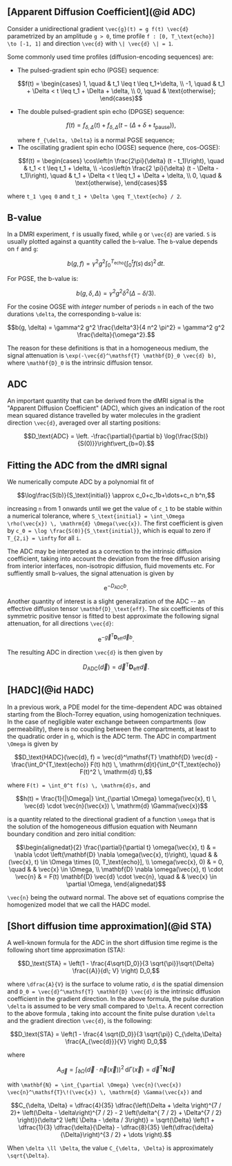 ## [Apparent Diffusion Coefficient](@id ADC)

Consider a unidirectional gradient ``\vec{g}(t) = g f(t) \vec{d}`` parametrized by an
amplitude ``g > 0``, time profile ``f : [0, T_\text{echo}] \to [-1, 1]`` and direction
``\vec{d}`` with ``\| \vec{d} \| = 1``.

Some commonly used time profiles (diffusion-encoding sequences) are:

- The pulsed-gradient spin echo (PGSE) sequence:
  ```math
  f(t) =
  \begin{cases}
  1, \quad & t_1 \leq t \leq t_1+\delta, \\
  -1, \quad & t_1 + \Delta < t \leq t_1 + \Delta + \delta, \\
  0, \quad & \text{otherwise};
  \end{cases}
  ```
- The double pulsed-gradient spin echo (DPGSE) sequence:
  ```math
  f(t) = f_{\delta, \Delta}(t) + f_{\delta, \Delta}\left(t - (\Delta + \delta +
  t_\text{pause}) \right),
  ```
  where ``f_{\delta, \Delta}`` is a normal PGSE sequence;
- The oscillating gradient spin echo (OGSE) sequence (here, cos-OGSE):
  ```math
  f(t) =
  \begin{cases}
      \cos\left(n \frac{2\pi}{\delta} (t - t_1)\right), \quad & t_1 < t \leq t_1
      + \delta, \\
      -\cos\left(n \frac{2 \pi}{\delta} (t - \Delta - t_1)\right), \quad & t_1 + \Delta < t
      \leq t_1 + \Delta + \delta, \\
      0, \quad & \text{otherwise},
  \end{cases}
  ```

where ``t_1 \geq 0`` and ``t_1 + \Delta \geq T_\text{echo} / 2``.

## B-value

In a DMRI experiment, ``f`` is usually fixed, while ``g`` or ``\vec{d}`` are varied. ``S``
is usually plotted against a quantity called the ``b``-value. The ``b``-value depends on
``f`` and ``g``:

```math
b(g, f) = \gamma^2 g^2 \int_0^{T_\text{echo}} \left( \int_0^t f(s) \, \mathrm{d} s \right)^2
\, \mathrm{d}t.
```

For PGSE, the b-value is:

```math
b(g, \delta, \Delta) = \gamma^2 g^2 \delta^2 \left( \Delta - \delta / 3 \right).
```

For the cosine OGSE with _integer_ number of periods ``n`` in each of the two
durations ``\delta``, the corresponding ``b``-value is:

```math
b(g, \delta) = \gamma^2 g^2 \frac{\delta^3}{4 n^2 \pi^2} = \gamma^2 g^2
\frac{\delta}{\omega^2}.
```

The reason for these definitions is that in a homogeneous medium, the signal attenuation is
``\exp(-\vec{d}^\mathsf{T} \mathbf{D}_0 \vec{d} b)``, where ``\mathbf{D}_0`` is the
intrinsic diffusion tensor.

## ADC

An important quantity that can be derived from the dMRI signal is the "Apparent Diffusion
Coefficient" (ADC), which gives an indication of the root mean squared distance travelled by
water molecules in the gradient direction ``\vec{d}``, averaged over all starting positions:

```math
D_\text{ADC} = \left. -\frac{\partial}{\partial b} \log{\frac{S(b)}{S(0)}}\right\vert_{b=0}.
```

## Fitting the ADC from the dMRI signal

We numerically compute ADC by a polynomial fit of

```math
\log\frac{S(b)}{S_\text{initial}} \approx c_0+c_1b+\dots+c_n b^n,
```

increasing ``n`` from 1 onwards until we get the value of ``c_1`` to be stable within a
numerical tolerance, where ``S_\text{initial} = \int_\Omega \rho(\vec{x}) \, \mathrm{d}
\Omega(\vec{x})``. The first coefficient is given by ``c_0 = \log
\frac{S(0)}{S_\text{initial}}``, which is equal to zero if ``T_{2,i} = \infty`` for all
``i``.

The ADC may be interpreted as a correction to the intrinsic diffusion coefficient, taking
into account the deviation from the free diffusion arising from interior interfaces,
non-isotropic diffusion, fluid movements etc. For suffiently small b-values, the signal
attenuation is given by

```math
\mathrm{e}^{-D_\text{ADC} b}.
```

Another quantity of interest is a slight generalization of the ADC -- an effective diffusion
tensor ``\mathbf{D}_\text{eff}``. The six coefficients of this symmetric positive tensor is
fitted to best approximate the following signal attenuation, for all directions ``\vec{d}``:

```math
\mathrm{e}^{-\vec{g}^\mathsf{T} \mathbf{D}_\text{eff} \vec{d} b}.
```

The resulting ADC in direction ``\vec{d}`` is then given by

```math
D_\text{ADC}(\vec{d}) = \vec{d}^\mathsf{T} \mathbf{D}_\text{eff} \vec{d}.
```

## [HADC](@id HADC)

In a previous work, a PDE model for the time-dependent ADC was obtained
starting from the Bloch-Torrey equation, using homogenization techniques. In the case of
negligible water exchange between compartments (low permeability), there is no coupling
between the compartments, at least to the quadratic order in ``g``, which is the ADC term.
The ADC in compartment ``\Omega`` is given by

```math
D_\text{HADC}(\vec{d}, f) = \vec{d}^\mathsf{T} \mathbf{D} \vec{d} -
\frac{\int_0^{T_\text{echo}} F(t) h(t) \, \mathrm{d}t}{\int_0^{T_\text{echo}} F(t)^2 \,
\mathrm{d} t},
```

where ``F(t) = \int_0^t f(s) \, \mathrm{d}s,`` and

```math
h(t) = \frac{1}{|\Omega|} \int_{\partial \Omega} \omega(\vec{x}, t) \, \vec{d} \cdot
\vec{n}(\vec{x}) \, \mathrm{d} \Gamma(\vec{x})
```

is a quantity related to the directional gradient of a function ``\omega`` that is the
solution of the homogeneous diffusion equation with Neumann boundary condition and zero
initial condition:

```math
\begin{alignedat}{2}
    \frac{\partial}{\partial t} \omega(\vec{x}, t) & = \nabla \cdot \left(\mathbf{D} \nabla
    \omega(\vec{x}, t)\right), \quad & & (\vec{x}, t) \in \Omega \times [0, T_\text{echo}],
    \\
    \omega(\vec{x}, 0) & = 0, \quad & & \vec{x} \in \Omega, \\
    \mathbf{D} \nabla \omega(\vec{x}, t) \cdot \vec{n} & = F(t) \mathbf{D} \vec{d} \cdot
    \vec{n}, \quad &  & \vec{x} \in \partial \Omega,
\end{alignedat}
```

``\vec{n}`` being the outward normal. The above set of equations comprise the homogenized
model that we call the HADC model.



## [Short diffusion time approximation](@id STA)

A well-known formula for the ADC in the short diffusion time regime is the following short
time approximation (STA):

```math
D_\text{STA} = \left(1 - \frac{4\sqrt{D_0}}{3 \sqrt{\pi}}\sqrt{\Delta} \frac{{A}}{d\; V}
\right) D_0,
```
where ``\dfrac{A}{V}`` is the surface to volume ratio, ``d`` is the spatial dimension and
``D_0 = \vec{d}^\mathsf{T} \mathbf{D} \vec{d}`` is the intrinsic diffusion
coefficient in the gradient direction. In the above formula, the pulse duration ``\delta``
is assumed to be very small compared to ``\Delta``. A recent correction to the above formula
, taking into account the finite pulse duration ``\delta`` and the
gradient direction ``\vec{d}``, is the following:

```math
D_\text{STA} = \left(1 - \frac{4 \sqrt{D_0}}{3 \sqrt{\pi}} C_{\delta,\Delta}
\frac{A_{\vec{d}}}{V} \right) D_0,
```

where

```math
A_{\vec{d}} = \int_{\partial \Omega} \left(\vec{d} \cdot \vec{n}(\vec{x})\right)^2 \,
\mathrm{d} \Gamma(\vec{x}) = \vec{d}^\mathsf{T} \mathbf{N} \vec{d}
```

with ``\mathbf{N} = \int_{\partial \Omega} \vec{n}(\vec{x}) \vec{n}^\mathsf{T}\!(\vec{x}) \,
\mathrm{d} \Gamma(\vec{x})`` and

```math
C_{\delta, \Delta} = \dfrac{4}{35} \dfrac{\left(\Delta + \delta \right)^{7 / 2}+
\left(\Delta - \delta\right)^{7 / 2} - 2 \left(\delta^{ 7 / 2} + \Delta^{7 / 2}
\right)}{\delta^2 \left( \Delta - \delta / 3\right)} = \sqrt{\Delta} \left(1 + \dfrac{1}{3}
\dfrac{\delta}{\Delta} - \dfrac{8}{35} \left(\dfrac{\delta}{\Delta}\right)^{3 / 2} + \dots
\right).
```
When ``\delta \ll \Delta``, the value ``C_{\delta, \Delta}`` is approximately
``\sqrt{\Delta}``.
